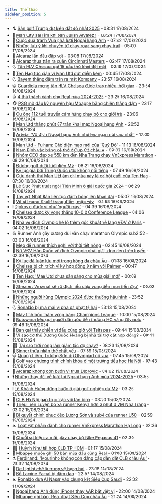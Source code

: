 ```yaml
---
title: Thể thao
sidebar_position: 5
---
```


<!-- vnexpress-the-thao:START -->
- 🪜 [Sân golf Trump dự kiến đắt đỏ nhất 2025](https://vnexpress.net/san-golf-trump-du-kien-dat-do-nhat-2025-4782613.html) - 08:31 17/08/2024
- 🦩 [Man City sai lầm khi bán Julian Alvarez?](https://vnexpress.net/man-city-sai-lam-khi-ban-julian-alvarez-4782605.html) - 08:24 17/08/2024
- 🧰 [Cuộc đua tranh Vua phá lưới Ngoại hạng Anh](https://vnexpress.net/cuoc-dua-tranh-vua-pha-luoi-ngoai-hang-anh-4782581.html) - 07:42 17/08/2024
- 🤗 [Những lưu ý khi chuyển từ chạy road sang chạy trail](https://vnexpress.net/nhung-luu-y-khi-chuyen-tu-chay-road-sang-chay-trail-4782435.html) - 05:00 17/08/2024
- 🥳 [Alcaraz lần đầu đập vợt](https://vnexpress.net/alcaraz-lan-dau-dap-vot-4782498.html) - 03:08 17/08/2024
- 🦣 [Alcaraz thua trận ra quân Cincinnati Masters](https://vnexpress.net/alcaraz-thua-tran-ra-quan-cincinnati-masters-4782491.html) - 02:47 17/08/2024
- 🌜 [Tân HLV Chelsea gạt 15 cầu thủ khỏi đội một](https://vnexpress.net/tan-hlv-chelsea-gat-15-cau-thu-khoi-doi-mot-4782482.html) - 02:19 17/08/2024
- 🫶 [Ten Hag tức giận vì Man Utd dứt điểm kém](https://vnexpress.net/ten-hag-tuc-gian-vi-man-utd-dut-diem-kem-4782449.html) - 00:45 17/08/2024
- 🌜 [Bayern thắng đậm trận ra mắt Kompany](https://vnexpress.net/bayern-thang-dam-tran-ra-mat-kompany-4782440.html) - 23:57 16/08/2024
- 😺 [Guardiola mong tân HLV Chelsea được trao nhiều thời gian](https://vnexpress.net/guardiola-mong-tan-hlv-chelsea-duoc-trao-nhieu-thoi-gian-4781774.html) - 23:54 16/08/2024
- 👍 [4 thử thách dành cho Real mùa 2024-2025](https://vnexpress.net/4-thu-thach-danh-cho-real-mua-2024-2025-4782318.html) - 23:25 16/08/2024
- 🐵 [PSG mở đầu kỷ nguyên hậu Mbappe bằng chiến thắng đậm](https://vnexpress.net/psg-mo-dau-ky-nguyen-hau-mbappe-bang-chien-thang-dam-4782439.html) - 23:17 16/08/2024
- 💫 [Cụ ông 112 tuổi truyền cảm hứng chạy bộ cho giới trẻ](https://vnexpress.net/cu-ong-112-tuoi-truyen-cam-hung-chay-bo-cho-gioi-tre-4782436.html) - 23:06 16/08/2024
- 🦆 [Man Utd thắng phút 87 trận khai mạc Ngoại hạng Anh](https://vnexpress.net/man-utd-thang-phut-87-tran-khai-mac-ngoai-hang-anh-4782438.html) - 20:52 16/08/2024
- 🙉 [Arteta: &#39;Vô địch Ngoại hạng Anh như leo ngọn núi cao nhất&#39;](https://vnexpress.net/arteta-vo-dich-ngoai-hang-anh-nhu-leo-ngon-nui-cao-nhat-4782431.html) - 17:00 16/08/2024
- 📝 [Man Utd - Fulham: Chờ diện mạo mới của &#39;Quỷ Đỏ&#39;](https://vnexpress.net/man-utd-fulham-cho-dien-mao-moi-cua-quy-do-4782352.html) - 11:13 16/08/2024
- 💯 [Nam Định vào bảng dễ thở ở Cup C2 châu Á](https://vnexpress.net/nam-dinh-vao-bang-de-tho-o-cup-c2-chau-a-4782328.html) - 09:03 16/08/2024
- 🌈 [Nhóm CEO đạp xe 550 km đến Nha Trang chạy VnExpress Marathon](https://vnexpress.net/nhom-ceo-dap-xe-550-km-den-nha-trang-chay-vnexpress-marathon-4781309.html) - 08:29 16/08/2024
- 🦩 [Đường golf dưới lưới điện Mỹ](https://vnexpress.net/duong-golf-duoi-luoi-dien-my-4782291.html) - 08:21 16/08/2024
- 🐲 [Kỷ lục gia bơi Trung Quốc ước không nổi tiếng](https://vnexpress.net/ky-luc-gia-boi-trung-quoc-uoc-khong-noi-tieng-4782260.html) - 07:49 16/08/2024
- 🌁 [Cựu danh thủ Man Utd ám chỉ mùa này là cơ hội cuối của Ten Hag](https://vnexpress.net/cuu-danh-thu-man-utd-am-chi-mua-nay-la-co-hoi-cuoi-cua-ten-hag-4782172.html) - 07:30 16/08/2024
- 💯 [Lê Đức Phát truất ngôi Tiến Minh ở giải quốc gia 2024](https://vnexpress.net/le-duc-phat-truat-ngoi-tien-minh-o-giai-quoc-gia-2024-4782216.html) - 06:29 16/08/2024
- 🌝 [Tay vợt Nhật Bản liên tục đánh bóng lên khán đài](https://vnexpress.net/tay-vot-nhat-ban-lien-tuc-danh-bong-len-khan-dai-4782184.html) - 05:07 16/08/2024
- 🤖 [Võ sĩ Imane Khelif trang điểm, mặc váy](https://vnexpress.net/vo-si-imane-khelif-trang-diem-mac-vay-4782185.html) - 04:58 16/08/2024
- 🕯 [Djokovic được ví như &#39;người máy&#39;](https://vnexpress.net/djokovic-duoc-vi-nhu-nguoi-may-4782186.html) - 04:39 16/08/2024
- 🧰 [Chelsea được kỳ vọng thắng 10-0 ở Conference League](https://vnexpress.net/chelsea-duoc-ky-vong-thang-10-0-o-conference-league-4782085.html) - 04:06 16/08/2024
- 🥳 [Nhà vô địch Olympic hé lộ thêm góc khuất về làng VĐV ở Paris](https://vnexpress.net/nha-vo-dich-olympic-he-lo-them-goc-khuat-ve-lang-vdv-o-paris-4782118.html) - 04:02 16/08/2024
- 👍 [Runner Anh gãy xương đùi vẫn chạy marathon Olympic sub2:52](https://vnexpress.net/runner-anh-gay-xuong-dui-van-chay-marathon-olympic-sub2-52-4782075.html) - 03:03 16/08/2024
- 💪 [Mẹo để runner thích nghi với thời tiết nóng](https://vnexpress.net/meo-de-runner-thich-nghi-voi-thoi-tiet-nong-4781744.html) - 02:45 16/08/2024
- 👹 [Nữ VĐV Hàn Quốc vô địch Olympic phải giặt, dọn dẹp trên tuyển](https://vnexpress.net/nu-vdv-han-quoc-vo-dich-olympic-phai-giat-don-dep-tren-tuyen-4782058.html) - 02:39 16/08/2024
- 🧰 [Kỷ lục đá luân lưu mới trong bóng đá châu Âu](https://vnexpress.net/ky-luc-da-luan-luu-moi-trong-bong-da-chau-au-4782043.html) - 01:38 16/08/2024
- 🚀 [Chelsea bị chỉ trích vì ký hợp đồng 9 năm với Palmer](https://vnexpress.net/chelsea-bi-chi-trich-vi-ky-hop-dong-9-nam-voi-palmer-4782018.html) - 00:47 16/08/2024
- 🎃 [Ten Hag: &#39;Man Utd chưa sẵn sàng cho mùa giải mới&#39;](https://vnexpress.net/ten-hag-man-utd-chua-san-sang-cho-mua-giai-moi-4782007.html) - 00:09 16/08/2024
- 🧰 [Shearer: &#39;Arsenal sẽ vô địch nếu chịu vung tiền mua tiền đạo&#39;](https://vnexpress.net/shearer-arsenal-se-vo-dich-neu-chiu-vung-tien-mua-tien-dao-4782004.html) - 00:02 16/08/2024
- 👀 [Những người hùng Olympic 2024 được thưởng hậu hĩnh](https://vnexpress.net/nhung-nguoi-hung-olympic-2024-duoc-thuong-hau-hinh-4781933.html) - 23:52 15/08/2024
- 🌜 [Ronaldo bị mỉa mai vì pha đá phạt tệ hại](https://vnexpress.net/ronaldo-bi-mia-mai-vi-pha-da-phat-te-hai-4781995.html) - 23:13 15/08/2024
- 🫶 [Máy tính bốc thăm vòng bảng Champions League](https://vnexpress.net/may-tinh-boc-tham-vong-bang-champions-league-4781875.html) - 10:00 15/08/2024
- 🦄 [Botswana kêu gọi người dân góp tiền thưởng HC vàng Olympic](https://vnexpress.net/botswana-keu-goi-nguoi-dan-gop-tien-thuong-hc-vang-olympic-4781857.html) - 09:46 15/08/2024
- 🥳 [Bạn gái thấy phiền vì đấu cùng giờ với Tsitsipas](https://vnexpress.net/ban-gai-thay-phien-vi-dau-cung-gio-voi-tsitsipas-4781889.html) - 09:44 15/08/2024
- 🐲 [Vì sao cơ thủ Dương Quốc Hoàng bị nhà tài trợ cắt hợp đồng?](https://vnexpress.net/vi-sao-co-thu-duong-quoc-hoang-bi-nha-tai-tro-cat-hop-dong-4781887.html) - 09:41 15/08/2024
- 🧑‍🏫 [Tại sao trời nóng làm giảm tốc độ chạy?](https://vnexpress.net/tai-sao-troi-nong-lam-giam-toc-do-chay-4781640.html) - 08:23 15/08/2024
- 🤔 [Sinner thừa nhận thể chất yếu](https://vnexpress.net/sinner-thua-nhan-the-chat-yeu-4781768.html) - 07:59 15/08/2024
- 😺 [Quang Liêm, Trường Sơn dự Olympiad cờ vua](https://vnexpress.net/quang-liem-truong-son-du-olympiad-co-vua-4781797.html) - 07:45 15/08/2024
- 💪 [Golf vào chương trình chính khóa ở một trường tiểu học Hà Nội](https://vnexpress.net/golf-vao-chuong-trinh-chinh-khoa-o-mot-truong-tieu-hoc-ha-noi-4781829.html) - 07:43 15/08/2024
- 💼 [Alcaraz không còn buồn vì thua Djokovic](https://vnexpress.net/alcaraz-khong-con-buon-vi-thua-djokovic-4781712.html) - 04:02 15/08/2024
- 🕴 [Những thay đổi về luật tại Ngoại hạng Anh mùa 2024-2025](https://vnexpress.net/nhung-thay-doi-ve-luat-tai-ngoai-hang-anh-mua-2024-2025-4781722.html) - 03:55 15/08/2024
- 🕯 [Lê Khánh Hưng dừng bước ở giải golf nghiệp dư Mỹ](https://vnexpress.net/le-khanh-hung-dung-buoc-o-giai-golf-nghiep-du-my-4781702.html) - 03:26 15/08/2024
- 📝 [CLB Hà Nội gặp trục trặc với tân binh](https://vnexpress.net/clb-ha-noi-gap-truc-trac-voi-tan-binh-4781660.html) - 03:20 15/08/2024
- 🧐 [Triệu Tiến Luyện bỏ xa runner Kenya hơn 3 phút ở VM Nha Trang](https://vnexpress.net/trieu-tien-luyen-bo-xa-runner-kenya-hon-3-phut-o-vm-nha-trang-4781606.html) - 03:02 15/08/2024
- 🙉 [Bí quyết chinh phục đèo Lương Sơn và sub4 của runner U50](https://vnexpress.net/bi-quyet-chinh-phuc-deo-luong-son-va-sub4-cua-runner-u50-4781627.html) - 02:59 15/08/2024
- 🏊 [Loạt vật phẩm dành cho runner VnExpress Marathon Hạ Long](https://vnexpress.net/loat-vat-pham-danh-cho-runner-vnexpress-marathon-ha-long-4781428.html) - 02:36 15/08/2024
- 🌊 [Chuỗi sự kiện ra mắt giày chạy bộ Nike Pegasus 41](https://vnexpress.net/chuoi-su-kien-ra-mat-giay-chay-bo-nike-pegasus-41-4781438.html) - 02:30 15/08/2024
- 👨‍🏫 [Huỳnh Như tái hợp CLB TP HCM](https://vnexpress.net/huynh-nhu-tai-hop-clb-tp-hcm-4781604.html) - 01:17 15/08/2024
- 🥷 [Mbappe muốn ghi 50 bàn mùa đầu cùng Real](https://vnexpress.net/mbappe-muon-ghi-50-ban-mua-dau-cung-real-4781589.html) - 01:00 15/08/2024
- ⚗️ [Ferdinand: &#39;Mourinho không còn đẳng cấp dẫn dắt CLB châu Âu&#39;](https://vnexpress.net/ferdinand-mourinho-khong-con-dang-cap-dan-dat-clb-chau-au-4780867.html) - 23:32 14/08/2024
- 🌮 [De Ligt bị chê là trung vệ hạng hai](https://vnexpress.net/de-ligt-bi-che-la-trung-ve-hang-hai-4781571.html) - 23:18 14/08/2024
- 🤩 [Bố Lamine Yamal bị đâm dao](https://vnexpress.net/bo-lamine-yamal-bi-dam-dao-4781568.html) - 22:57 14/08/2024
- 🏊 [Ronaldo đưa Al Nassr vào chung kết Siêu Cup Saudi](https://vnexpress.net/ronaldo-dua-al-nassr-vao-chung-ket-sieu-cup-saudi-4781567.html) - 22:02 14/08/2024
- 🐎 [Ngoại hạng Anh dùng iPhone thay VAR bắt việt vị](https://vnexpress.net/ngoai-hang-anh-dung-iphone-thay-var-bat-viet-vi-4781556.html) - 22:00 14/08/2024
- 💫 [Mbappe ghi bàn, Real đoạt Siêu Cup châu Âu](https://vnexpress.net/mbappe-ghi-ban-real-doat-sieu-cup-chau-au-4781566.html) - 21:24 14/08/2024<!-- vnexpress-the-thao:END -->
